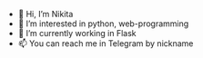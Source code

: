 - 👋 Hi, I’m Nikita
- 👀 I’m interested in python, web-programming
- 🌱 I’m currently working in Flask
- 📫 You can reach me in Telegram by nickname
